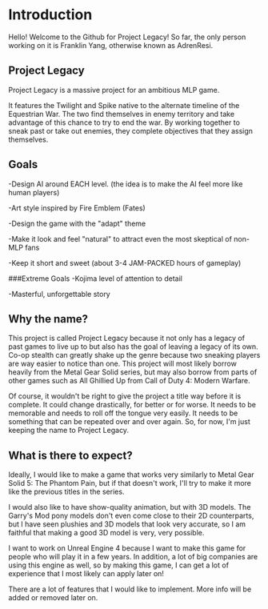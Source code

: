# Introduction
Hello! Welcome to the Github for Project Legacy! So far, the only person working on it is Franklin Yang, otherwise known as AdrenResi.

## Project Legacy
Project Legacy is a massive project for an ambitious MLP game.

It features the Twilight and Spike native to the alternate timeline of the Equestrian War. The two find themselves in enemy territory and take advantage of this chance to try to end the war. By working together to sneak past or take out enemies, they complete objectives that they assign themselves.

## Goals
-Design AI around EACH level. (the idea is to make the AI feel more like human players)

-Art style inspired by Fire Emblem (Fates)

-Design the game with the "adapt" theme

-Make it look and feel "natural" to attract even the most skeptical of non-MLP fans

-Keep it short and sweet (about 3-4 JAM-PACKED hours of gameplay)


###Extreme Goals
-Kojima level of attention to detail

-Masterful, unforgettable story

## Why the name?
This project is called Project Legacy because it not only has a legacy of past games to live up to but also has the goal of leaving a legacy of its own. Co-op stealth can greatly shake up the genre because two sneaking players are way easier to notice than one. This project will most likely borrow heavily from the Metal Gear Solid series, but may also borrow from parts of other games such as All Ghillied Up from Call of Duty 4: Modern Warfare.

Of course, it wouldn't be right to give the project a title way before it is complete. It could change drastically, for better or for worse. It needs to be memorable and needs to roll off the tongue very easily. It needs to be something that can be repeated over and over again. So, for now, I'm just keeping the name to Project Legacy.

## What is there to expect?
Ideally, I would like to make a game that works very similarly to Metal Gear Solid 5: The Phantom Pain, but if that doesn't work, I'll try to make it more like the previous titles in the series. 

I would also like to have show-quality animation, but with 3D models. The Garry's Mod pony models don't even come close to their 2D counterparts, but I have seen plushies and 3D models that look very accurate, so I am faithful that making a good 3D model is very, very possible.

I want to work on Unreal Engine 4 because I want to make this game for people who will play it in a few years. In addition, a lot of big companies are using this engine as well, so by making this game, I can get a lot of experience that I most likely can apply later on!

There are a lot of features that I would like to implement. More info will be added or removed later on.
